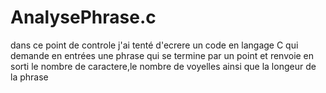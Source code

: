 # AnalysePhrase.c
dans ce point de controle j'ai tenté d'ecrere un code en langage C qui demande en entrées une phrase qui se termine par un point et renvoie en sorti le nombre de caractere,le nombre de voyelles ainsi que la longeur de la phrase 
